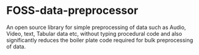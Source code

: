 # FOSS-data-preprocessor
An open source library for simple preprocessing of data such as Audio, Video, text, Tabular data etc, without typing procedural code  and also significantly reduces the boiler plate code required for bulk preprocessing of data.

